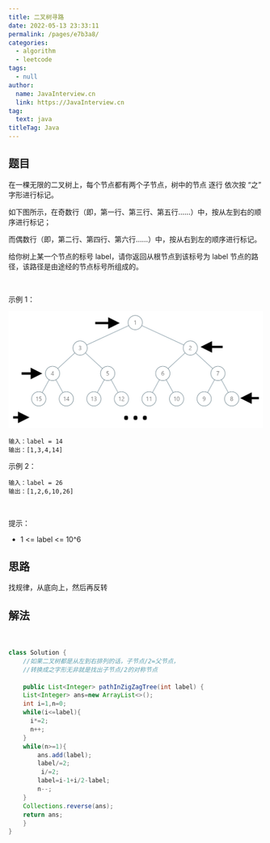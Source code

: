 ```yaml
---
title: 二叉树寻路
date: 2022-05-13 23:33:11
permalink: /pages/e7b3a8/
categories: 
  - algorithm
  - leetcode
tags: 
  - null
author: 
  name: JavaInterview.cn
  link: https://JavaInterview.cn
tag: 
  text: java
titleTag: Java
---
```




## 题目

在一棵无限的二叉树上，每个节点都有两个子节点，树中的节点 逐行 依次按 “之” 字形进行标记。

如下图所示，在奇数行（即，第一行、第三行、第五行……）中，按从左到右的顺序进行标记；

而偶数行（即，第二行、第四行、第六行……）中，按从右到左的顺序进行标记。



给你树上某一个节点的标号 label，请你返回从根节点到该标号为 label 节点的路径，该路径是由途经的节点标号所组成的。

 

示例 1：

![](../../../media/pictures/leetcode/tree(2).png)

    输入：label = 14
    输出：[1,3,4,14]
示例 2：

    输入：label = 26
    输出：[1,2,6,10,26]
 

提示：

- 1 <= label <= 10^6


## 思路

找规律，从底向上，然后再反转

## 解法
```java


class Solution {
    //如果二叉树都是从左到右排列的话，子节点/2=父节点，
    //转换成之字形无非就是找出子节点/2的对称节点

    public List<Integer> pathInZigZagTree(int label) {
    List<Integer> ans=new ArrayList<>();
    int i=1,n=0;
    while(i<=label){
      i*=2;
      n++;
    }
    while(n>=1){
        ans.add(label);
        label/=2;
         i/=2;
        label=i-1+i/2-label;
        n--;
    }
    Collections.reverse(ans);
    return ans;
    }
}
```